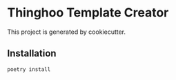 # Thinghoo Template Creator

This project is generated by cookiecutter.

## Installation

`poetry install`
